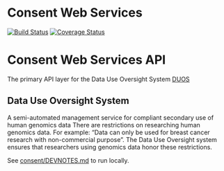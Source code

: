 Consent Web Services
====================

[![Build Status](https://circleci.com/gh/DataBiosphere/consent.svg?style=svg)](https://circleci.com/gh/DataBiosphere/consent)
[![Coverage Status](https://coveralls.io/repos/github/DataBiosphere/consent/badge.svg?branch=develop)](https://coveralls.io/github/DataBiosphere/consent?branch=develop)

# Consent Web Services API

The primary API layer for the Data Use Oversight System [DUOS](https://github.com/databiosphere/duos-ui)

## Data Use Oversight System

A semi-automated management service for compliant secondary use of human genomics data
There are restrictions on researching human genomics data. For example: “Data can only be used for breast cancer research with non-commercial purpose”.
The Data Use Oversight system ensures that researchers using genomics data honor these restrictions.

See [consent/DEVNOTES.md](DEVNOTES.md) to run locally.

